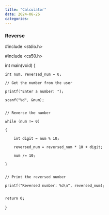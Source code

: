 ```yaml
---
title: "Calculator"
date: 2024-06-26
categories:
---
```


### Reverse
#include <stdio.h>

#include <cs50.h>


int main(void)
{

    int num, reversed_num = 0;

    // Get the number from the user

    printf("Enter a number: ");

    scanf("%d", &num);


    // Reverse the number

    while (num != 0)

    {

        int digit = num % 10;

        reversed_num = reversed_num * 10 + digit;

        num /= 10;

    }


    // Print the reversed number

    printf("Reversed number: %d\n", reversed_num);
    

    return 0;
}